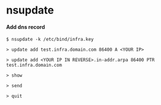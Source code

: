 # nsupdate

#### Add dns record

```
$ nsupdate -k /etc/bind/infra.key

> update add test.infra.domain.com 86400 A <YOUR IP>

> update add <YOUR IP IN REVERSE>.in-addr.arpa 86400 PTR test.infra.domain.com

> show

> send

> quit

```